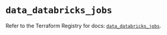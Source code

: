 # `data_databricks_jobs`

Refer to the Terraform Registry for docs: [`data_databricks_jobs`](https://registry.terraform.io/providers/databricks/databricks/1.83.0/docs/data-sources/jobs).
